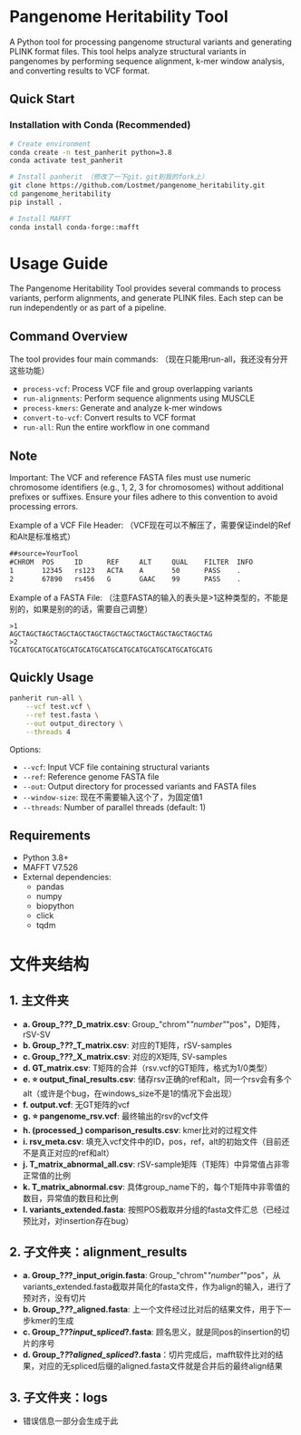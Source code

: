 # Pangenome Heritability Tool

A Python tool for processing pangenome structural variants and generating PLINK format files. This tool helps analyze structural variants in pangenomes by performing sequence alignment, k-mer window analysis, and converting results to VCF format.

## Quick Start

### Installation with Conda (Recommended)
```bash
# Create environment
conda create -n test_panherit python=3.8
conda activate test_panherit

# Install panherit （修改了一下git，git到我的fork上）
git clone https://github.com/Lostmet/pangenome_heritability.git
cd pangenome_heritability
pip install .

# Install MAFFT
conda install conda-forge::mafft

```


# Usage Guide

The Pangenome Heritability Tool provides several commands to process variants, perform alignments, and generate PLINK files. Each step can be run independently or as part of a pipeline.

## Command Overview

The tool provides four main commands: （现在只能用run-all，我还没有分开这些功能）
- `process-vcf`: Process VCF file and group overlapping variants
- `run-alignments`: Perform sequence alignments using MUSCLE
- `process-kmers`: Generate and analyze k-mer windows
- `convert-to-vcf`: Convert results to VCF format
- `run-all`: Run the entire workflow in one command

## Note

Important: The VCF and reference FASTA files must use numeric chromosome identifiers (e.g., 1, 2, 3 for chromosomes) without additional prefixes or suffixes. Ensure your files adhere to this convention to avoid processing errors.

Example of a VCF File Header: （VCF现在可以不解压了，需要保证indel的Ref和Alt是标准格式）

```##fileformat=VCFv4.2
##source=YourTool
#CHROM  POS     ID      REF     ALT     QUAL    FILTER  INFO
1       12345   rs123   ACTA    A       50      PASS    .
2       67890   rs456   G       GAAC    99      PASS    .
```
Example of a FASTA File: （注意FASTA的输入的表头是>1这种类型的，不能是别的，如果是别的的话，需要自己调整）
```
>1
AGCTAGCTAGCTAGCTAGCTAGCTAGCTAGCTAGCTAGCTAGCTAGCTAG
>2
TGCATGCATGCATGCATGCATGCATGCATGCATGCATGCATGCATGCATG
```


## Quickly Usage
```bash
panherit run-all \
    --vcf test.vcf \
    --ref test.fasta \
    --out output_directory \
    --threads 4
```
Options:
- `--vcf`: Input VCF file containing structural variants
- `--ref`: Reference genome FASTA file
- `--out`: Output directory for processed variants and FASTA files
- `--window-size`: 现在不需要输入这个了，为固定值1
- `--threads`: Number of parallel threads (default: 1)


## Requirements

- Python 3.8+
- MAFFT V7.526
- External dependencies:
  - pandas
  - numpy
  - biopython
  - click
  - tqdm

# 文件夹结构

## 1. 主文件夹
- **a. Group_?_?_?_D_matrix.csv**: Group_"chrom"_"number"_"pos"，D矩阵，rSV-SV
- **b. Group_?_?_?_T_matrix.csv**: 对应的T矩阵，rSV-samples
- **c. Group_?_?_?_X_matrix.csv**: 对应的X矩阵, SV-samples
- **d. GT_matrix.csv**: T矩阵的合并（rsv.vcf的GT矩阵，格式为1/0类型）
- **e. ⭐ output_final_results.csv**: 储存rsv正确的ref和alt，同一个rsv会有多个alt（或许是个bug，在windows_size不是1的情况下会出现）
- **f. output.vcf**: 无GT矩阵的vcf
- **g. ⭐ pangenome_rsv.vcf**: 最终输出的rsv的vcf文件
- **h. (processed_) comparison_results.csv**: kmer比对的过程文件
- **i. rsv_meta.csv**: 填充入vcf文件中的ID，pos，ref，alt的初始文件（目前还不是真正对应的ref和alt）
- **j. T_matrix_abnormal_all.csv**: rSV-sample矩阵（T矩阵）中异常值占非零正常值的比例
- **k. T_matrix_abnormal.csv**: 具体group_name下的，每个T矩阵中非零值的数目，异常值的数目和比例
- **l. variants_extended.fasta**: 按照POS截取并分组的fasta文件汇总（已经过预比对，对insertion存在bug）

## 2. 子文件夹：alignment_results
- **a. Group_?_?_?_input_origin.fasta**: Group_"chrom"_"number"_"pos"，从variants_extended.fasta截取并简化的fasta文件，作为align的输入，进行了预对齐，没有切片
- **b. Group_?_?_?_aligned.fasta**: 上一个文件经过比对后的结果文件，用于下一步kmer的生成
- **c. Group_?_?_?_input_spliced_?.fasta**: 顾名思义，就是同pos的insertion的切片的序号
- **d. Group_?_?_?_aligned_spliced_?.fasta**：切片完成后，mafft软件比对的结果，对应的无spliced后缀的aligned.fasta文件就是合并后的最终align结果

  
## 3. 子文件夹：logs
- 错误信息一部分会生成于此
